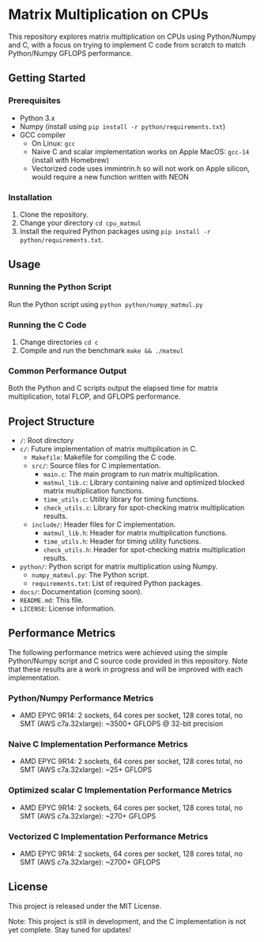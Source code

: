 # Matrix Multiplication on CPUs

This repository explores matrix multiplication on CPUs using Python/Numpy and C, with a focus on trying to implement C code from scratch to match Python/Numpy GFLOPS performance.   

## Getting Started

### Prerequisites

* Python 3.x
* Numpy (install using `pip install -r python/requirements.txt`)
* GCC compiler
    - On Linux: `gcc`
    - Naive C and scalar implementation works on Apple MacOS: `gcc-14` (install with Homebrew)
    - Vectorized code uses immintrin.h so will not work on Apple silicon, would require a new function written with NEON

### Installation

1. Clone the repository.
2. Change your directory `cd cpu_matmul`
3. Install the required Python packages using `pip install -r python/requirements.txt`.

## Usage

### Running the Python Script

Run the Python script using `python python/numpy_matmul.py` 

### Running the C Code

1. Change directories `cd c`
2. Compile and run the benchmark `make && ./matmul` 

### Common Performance Output

Both the Python and C scripts output the elapsed time for matrix multiplication, total FLOP, and GFLOPS performance.

## Project Structure

* `/`: Root directory
* `c/`: Future implementation of matrix multiplication in C.
    + `Makefile`: Makefile for compiling the C code.
    + `src/`: Source files for C implementation.
        - `main.c`: The main program to run matrix multiplication.
        - `matmul_lib.c`: Library containing naive and optimized blocked matrix multiplication functions.
        - `time_utils.c`: Utility library for timing functions.
        - `check_utils.c`: Library for spot-checking matrix multiplication results.
    + `include/`: Header files for C implementation.
        - `matmul_lib.h`: Header for matrix multiplication functions.
        - `time_utils.h`: Header for timing utility functions.
        - `check_utils.h`: Header for spot-checking matrix multiplication results.
* `python/`: Python script for matrix multiplication using Numpy.
    + `numpy_matmul.py`: The Python script.
    + `requirements.txt`: List of required Python packages.
* `docs/`: Documentation (coming soon).
* `README.md`: This file.
* `LICENSE`: License information.

## Performance Metrics

The following performance metrics were achieved using the simple Python/Numpy script and C source code provided in this repository. Note that these results are a work in progress and will be improved with each implementation.

### Python/Numpy Performance Metrics
* AMD EPYC 9R14: 2 sockets, 64 cores per socket, 128 cores total, no SMT (AWS c7a.32xlarge): ~3500+ GFLOPS @ 32-bit precision

### Naive C Implementation Performance Metrics
* AMD EPYC 9R14: 2 sockets, 64 cores per socket, 128 cores total, no SMT (AWS c7a.32xlarge): ~25+ GFLOPS

### Optimized scalar C Implementation Performance Metrics
* AMD EPYC 9R14: 2 sockets, 64 cores per socket, 128 cores total, no SMT (AWS c7a.32xlarge): ~270+ GFLOPS

### Vectorized C Implementation Performance Metrics
* AMD EPYC 9R14: 2 sockets, 64 cores per socket, 128 cores total, no SMT (AWS c7a.32xlarge): ~2700+ GFLOPS

## License

This project is released under the MIT License.

Note: This project is still in development, and the C implementation is not yet complete. Stay tuned for updates!
